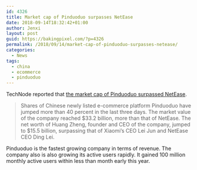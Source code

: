 ```yaml
---
id: 4326
title: Market cap of Pinduoduo surpasses NetEase
date: 2018-09-14T18:32:42+01:00
author: Jenxi
layout: post
guid: https://bakingpixel.com/?p=4326
permalink: /2018/09/14/market-cap-of-pinduoduo-surpasses-netease/
categories:
  - News
tags:
  - china
  - ecommerce
  - pinduoduo
---
```

TechNode reported that [the market cap of Pinduoduo surpassed NetEase](https://technode.com/2018/09/14/pinduoduo-market-value/).

> Shares of Chinese newly listed e-commerce platform Pinduoduo have jumped more than 40 percent in the last three days. The market value of the company reached $33.2 billion, more than that of NetEase. The net worth of Huang Zheng, founder and CEO of the company, jumped to $15.5 billion, surpassing that of Xiaomi’s CEO Lei Jun and NetEase CEO Ding Lei. 

Pinduoduo is the fastest growing company in terms of revenue. The company also is also growing its active users rapidly. It gained 100 million monthly active users within less than month early this year.
